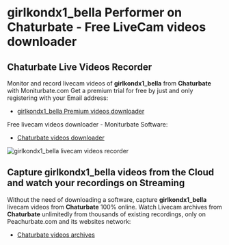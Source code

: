 # girlkondx1_bella Performer on Chaturbate - Free LiveCam videos downloader

## Chaturbate Live Videos Recorder

Monitor and record livecam videos of **girlkondx1_bella** from **Chaturbate** with Moniturbate.com
Get a premium trial for free by just and only registering with your Email address:
* [girlkondx1_bella Premium videos downloader](https://moniturbate.com/request-demo-licence-key.html)

Free livecam videos downloader - Moniturbate Software:
* [Chaturbate videos downloader](https://moniturbate.com/moniturbate-download-software.html)

![girlkondx1_bella livecam videos recorder](https://peachurnet.com/templates/moniturbate-software.png)


## Capture girlkondx1_bella videos from the Cloud and watch your recordings on Streaming

Without the need of downloading a software, capture **girlkondx1_bella** livecam videos from **Chaturbate** 100% online.
Watch Livecam archives from **Chaturbate** unlimitedly from thousands of existing recordings, only on Peachurbate.com and its websites network:
* [Chaturbate videos archives](https://peachurnet.com/)
